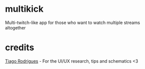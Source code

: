 # multikick
Multi-twitch-like app for those who want to watch multiple streams altogether


# credits  
[Tiago Rodrigues]('https://www.linkedin.com/in/tiagodrigs/') - For the UI/UX research, tips and schematics <3